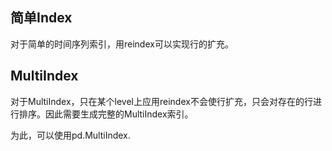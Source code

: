 ## 简单Index

对于简单的时间序列索引，用reindex可以实现行的扩充。

## MultiIndex

对于MultiIndex，只在某个level上应用reindex不会使行扩充，只会对存在的行进行排序。因此需要生成完整的MultiIndex索引。

为此，可以使用pd.MultiIndex.